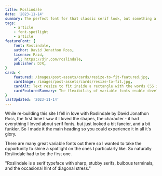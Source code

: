 ```yaml
---
title: Roslindale
date: '2023-11-14'
summary: The perfect font for that classic serif look, but something a little more stylish with a bit of character!
tags:
    - article
    - font-spotlight
    - article
featureFont: {
    font: Roslindale, 
    author: David Jonathon Ross,
    license: Paid,
    url: https://djr.com/roslindale,
    publisher: DJR,   
}
card: {
    featured: /images/post-assets/cards/resize-to-fit-featured.jpg,
    cardImage: /images/post-assets/cards/resize-to-fit.jpg,
    cardAlt: Text resize to fit inside a rectangle with the words CSS is Awesome, representing the classic CSS overflow joke, but without the overflow,
    cardFeaturedSummary: The flexibility of variable fonts enable developers to create more responsive designs and components that would have previously required  sacrifices. With variable fonts that contain a width axis, we can adjust the font-stretch property with CSS to condense the font. When we combine this with font-size  we can create more flexible response text on the web.
}
lastUpdated: '2023-11-14'
---
```


While re-building this site I fell in love with Roslindale by David Jonathon Ross, the first time I saw it I loved the shapes, the character - it had everything I loved about serif fonts, but just looked a bit fancier, and a bit funkier. So I made it the main heading so you could experience it in all it's glory.

There are many great variable fonts out there so I wanted to take the opportunity to shine a spotlight on the ones I particularly like. So naturally Roslindale had to be the first one.

"Roslindale is a serif typeface with sharp, stubby serifs, bulbous terminals, and the occasional hint of diagonal stress."

